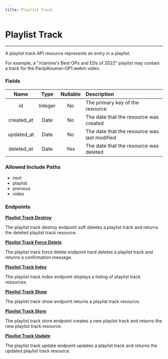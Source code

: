 ```yaml
---
title: Playlist Track
---
```


# Playlist Track

---

A playlist track API resource represents an entry in a playlist.

For example, a "/r/anime's Best OPs and EDs of 2022" playlist may contain a track for the ParipiKoumei-OP1.webm video.

### Fields

|    Name    |  Type   | Nullable | Description                                  |
| :--------: | :-----: | :------: | :------------------------------------------- |
| id         | Integer | No       | The primary key of the resource              |
| created_at | Date    | No       | The date that the resource was created       |
| updated_at | Date    | No       | The date that the resource was last modified |
| deleted_at | Date    | Yes      | The date that the resource was deleted       |

### Allowed Include Paths

* next
* playlist
* previous
* video

### Endpoints

**[Playlist Track Destroy](/playlisttrack/destroy/)**

The playlist track destroy endpoint soft deletes a playlist track and returns the deleted playlist track resource.

**[Playlist Track Force Delete](/playlisttrack/forceDelete/)**

The playlist track force delete endpoint hard deletes a playlist track and returns a confirmation message.

**[Playlist Track Index](/playlisttrack/index/)**

The playlist track index endpoint displays a listing of playlist track resources.

**[Playlist Track Show](/playlisttrack/show/)**

The playlist track show endpoint returns a playlist track resource.

**[Playlist Track Store](/playlisttrack/store/)**

The playlist track store endpoint creates a new playlist track and returns the new playlist track resource.

**[Playlist Track Update](/playlisttrack/update/)**

The playlist track update endpoint updates a playlist track and returns the updated playlist track resource.